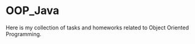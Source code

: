 # OOP_Java




Here is my collection of tasks and homeworks related to Object Oriented Programming.
